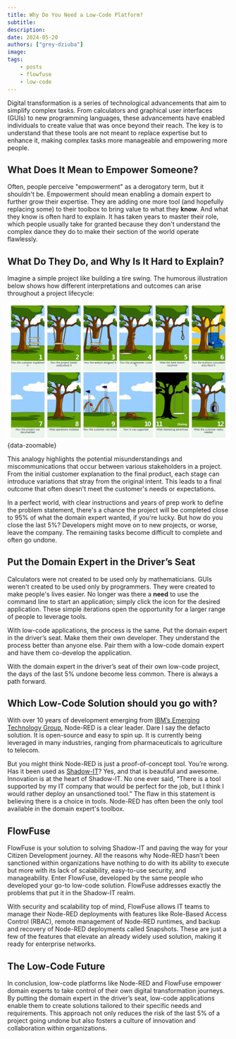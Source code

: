 ```yaml
---
title: Why Do You Need a Low-Code Platform?
subtitle: 
description: 
date: 2024-05-20
authors: ["grey-dziuba"]
image: 
tags:
    - posts
    - flowfuse
    - low-code
---
```


Digital transformation is a series of technological advancements that aim to simplify complex tasks. From calculators and graphical user interfaces (GUIs) to new programming languages, these advancements have enabled individuals to create value that was once beyond their reach. The key is to understand that these tools are not meant to replace expertise but to enhance it, making complex tasks more manageable and empowering more people.

<!--more-->

## What Does It Mean to Empower Someone?

Often, people perceive "empowerment" as a derogatory term, but it shouldn't be. Empowerment should mean enabling a domain expert to further grow their expertise. They are adding one more tool (and hopefully replacing some) to their toolbox to bring value to what they **know**. And what they know is often hard to explain. It has taken years to master their role, which people usually take for granted because they don't understand the complex dance they do to make their section of the world operate flawlessly.

## What Do They Do, and Why Is It Hard to Explain?

Imagine a simple project like building a tire swing. The humorous illustration below shows how different interpretations and outcomes can arise throughout a project lifecycle:

![Tire Swing Analogy](./images/tire-swing.png "Example of communication issues between the developers and end-users"){data-zoomable}

This analogy highlights the potential misunderstandings and miscommunications that occur between various stakeholders in a project. From the initial customer explanation to the final product, each stage can introduce variations that stray from the original intent. This leads to a final outcome that often doesn't meet the customer's needs or expectations.

In a perfect world, with clear instructions and years of prep work to define the problem statement, there's a chance the project will be completed close to 95% of what the domain expert wanted, if you're lucky. But how do you close the last 5%? Developers might move on to new projects, or worse, leave the company. The remaining tasks become difficult to complete and often go undone.

## Put the Domain Expert in the Driver’s Seat

Calculators were not created to be used only by mathematicians. GUIs weren't created to be used only by programmers. They were created to make people's lives easier. No longer was there a **need** to use the command line to start an application; simply click the icon for the desired application. These simple iterations open the opportunity for a larger range of people to leverage tools.

With low-code applications, the process is the same. Put the domain expert in the driver’s seat. Make them their own developer. They understand the process better than anyone else. Pair them with a low-code domain expert and have them co-develop the application.

With the domain expert in the driver’s seat of their own low-code project, the days of the last 5% undone become less common. There is always a path forward.

## Which Low-Code Solution should you go with?

With over 10 years of development emerging from [IBM’s Emerging Technology Group](https://flowfuse.com/blog/2024/02/history-of-nodered/), Node-RED is a clear leader.  Dare I say the defacto solution. It is open-source and easy to spin up. It is currently being leveraged in many industries, ranging from pharmaceuticals to agriculture to telecom.

But you might think Node-RED is just a proof-of-concept tool. You’re wrong. Has it been used as [Shadow-IT](https://www.cloudflare.com/learning/access-management/what-is-shadow-it/)? Yes, and that is beautiful and awesome. Innovation is at the heart of Shadow-IT. No one ever said, “There is a tool supported by my IT company that would be perfect for the job, but I think I would rather deploy an unsanctioned tool.” The flaw in this statement is believing there is a choice in tools. Node-RED has often been the only tool available in the domain expert's toolbox.

## FlowFuse

FlowFuse is your solution to solving Shadow-IT and paving the way for your Citizen Development journey. All the reasons why Node-RED hasn’t been sanctioned within organizations have nothing to do with its ability to execute but more with its lack of scalability, easy-to-use security, and manageability. Enter FlowFuse, developed by the same people who developed your go-to low-code solution. FlowFuse addresses exactly the problems that put it in the Shadow-IT realm.

With security and scalability top of mind, FlowFuse allows IT teams to manage their Node-RED deployments with features like Role-Based Access Control (RBAC), remote management of Node-RED runtimes, and backup and recovery of Node-RED deployments called Snapshots. These are just a few of the features that elevate an already widely used solution, making it ready for enterprise networks.

## The Low-Code Future

In conclusion, low-code platforms like Node-RED and FlowFuse empower domain experts to take control of their own digital transformation journeys. By putting the domain expert in the driver’s seat, low-code applications enable them to create solutions tailored to their specific needs and requirements. This approach not only reduces the risk of the last 5% of a project going undone but also fosters a culture of innovation and collaboration within organizations.
